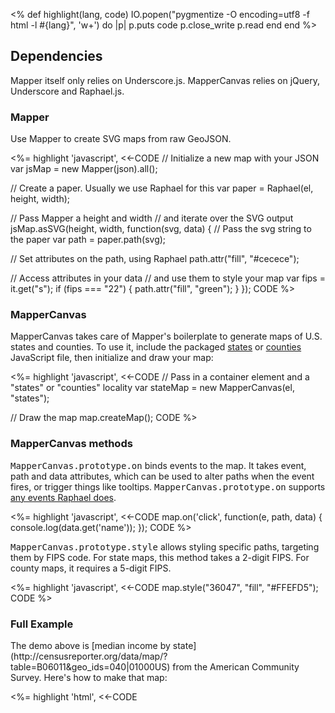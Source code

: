 <%
  def highlight(lang, code)
    IO.popen("pygmentize -O encoding=utf8 -f html -l #{lang}", 'w+') do |p|
      p.puts code
      p.close_write
      p.read
    end
  end
%>

## Dependencies

Mapper itself only relies on Underscore.js. MapperCanvas relies on jQuery, Underscore and Raphael.js.

### Mapper

Use Mapper to create SVG maps from raw GeoJSON.

<%= highlight 'javascript', <<-CODE
// Initialize a new map with your JSON
var jsMap = new Mapper(json).all();

// Create a paper. Usually we use Raphael for this
var paper = Raphael(el, height, width);

// Pass Mapper a height and width
// and iterate over the SVG output
jsMap.asSVG(height, width, function(svg, data) {
  // Pass the svg string to the paper
  var path = paper.path(svg);

  // Set attributes on the path, using Raphael
  path.attr("fill", "#cecece");

  // Access attributes in your data
  // and use them to style your map
  var fips = it.get("s");
  if (fips === "22") {
    path.attr("fill", "green");
  }
});
CODE
%>

### MapperCanvas

MapperCanvas takes care of Mapper's boilerplate to generate maps of U.S. states and counties. To use it, include the packaged <a href="https://github.com/propublica/mapper/blob/master/public/javascripts/states/states_packaged.js">states</a> or <a href="https://github.com/propublica/mapper/blob/master/public/javascripts/counties/counties_packaged.js">counties</a> JavaScript file, then initialize and draw your map:

<%= highlight 'javascript', <<-CODE
// Pass in a container element and a "states" or "counties" locality
var stateMap = new MapperCanvas(el, "states");

// Draw the map
map.createMap();
CODE
%>

### MapperCanvas methods

<tt>MapperCanvas.prototype.on</tt> binds events to the map. It takes event, path and data attributes, which can be used to alter paths when the event fires, or trigger things like tooltips. <tt>MapperCanvas.prototype.on</tt> supports <a href="http://raphaeljs.com/reference.html">any events Raphael does</a>.

<%= highlight 'javascript', <<-CODE
map.on('click', function(e, path, data) {
    console.log(data.get('name'));
});
CODE
%>

<tt>MapperCanvas.prototype.style</tt> allows styling specific paths, targeting them by FIPS code. For state maps, this method takes a 2-digit FIPS. For county maps, it requires a 5-digit FIPS.

<%= highlight 'javascript', <<-CODE
map.style("36047", "fill", "#FFEFD5");
CODE
%>

### Full Example

<div id="full_example"></div>
The demo above is [median income by state](http://censusreporter.org/data/map/?table=B06011&geo_ids=040|01000US) from the American Community Survey. Here's how to make that map:

<%= highlight 'html', <<-CODE
<!doctype html>
<html>
  <style>
    #mappercanvas_container {
      position:relative;
      height:570px;
      margin-top:60px;
    }
    #mappercanvas_tooltip {
      position:absolute;
      background:rgba(222, 222, 222, 0.95);
      z-index:999999;
      font-family: Helvetica, Arial, sans-serif;
      font-weight:bold;
      font-size:12px;
      padding:5px;
      border-radius:2px;
      box-shadow:0 0 5px #444;
    }
    #mappercanvas_tooltip h2 {
      margin:0;
      padding:0;
      font-size:14px;
    }
    .tooltip_sub {
      font-size:12px;
      font-weight:normal;
      display:inline-block;
      line-height:14px;
    }
    /* these elements are created by MapperCanvas */
    /* But you need to bring your own CSS */
    #mappercanvas_continental {
      position:absolute;
      top:10px;
      width: 900px;
    }
    #mappercanvas_alaska {
      position:absolute;
      top: 400px;
      left: -40px;
    }
    #mappercanvas_hawaii {
      position:absolute;
      top:460px;
      left:220px;
    }
  </style>
  <!-- Bring your own copy of jQuery/Underscore/Raphael here -->

  <!-- Load the states package -->
  <script src="public/javascripts/states/states_packaged.js"></script>

  <!-- Load Mapper and MapperCanvas -->
  <script src="public/javascripts/mapper.js"></script>
  <script src="public/javascripts/mapper_canvas.js"></script>
  
  <!-- Create a tooltip container -->
  <script type="text/jst" id="mappercanvas_tooltip_tmpl">
    <h2>{{= n }}</h2>
    <span class="tooltip_sub">
      Median income<br>
      ${{= med_income }}
      <span class='tooltip_moe'><br>± ${{= moe }}</span>
    </span>
  </script>

  <!-- Census median income data, via http://censusreporter.org/data/map/?table=B06011&geo_ids=040|01000US -->
  <script>
    var census = {"01":["Alabama",21830,266],"02":["Alaska",29932,1140],"04":["Arizona",25307,247],"05":["Arkansas",21529,201],"06":["California",25971,104],"08":["Colorado",29237,430],"09":["Connecticut",31920,247],"10":["Delaware",28405,921],"11":["District of Columbia",38014,1708],"12":["Florida",23387,172],"13":["Georgia",24682,253],"15":["Hawaii",29786,621],"16":["Idaho",22166,317],"17":["Illinois",27301,120],"18":["Indiana",24801,269],"19":["Iowa",26717,254],"20":["Kansas",26299,284],"21":["Kentucky",21871,186],"22":["Louisiana",22416,215],"23":["Maine",24367,496],"24":["Maryland",34564,457],"25":["Massachusetts",31016,231],"26":["Michigan",23938,206],"27":["Minnesota",30094,193],"28":["Mississippi",20206,292],"29":["Missouri",23933,251],"30":["Montana",23536,553],"31":["Nebraska",26450,308],"32":["Nevada",26328,314],"33":["New Hampshire",30651,420],"34":["New Jersey",32158,208],"35":["New Mexico",22775,364],"36":["New York",28449,247],"37":["North Carolina",23946,258],"38":["North Dakota",29326,721],"39":["Ohio",24778,170],"40":["Oklahoma",23460,298],"41":["Oregon",24445,303],"42":["Pennsylvania",25874,144],"44":["Rhode Island",26840,524],"45":["South Carolina",22451,260],"46":["South Dakota",25866,439],"47":["Tennessee",22570,265],"48":["Texas",25227,122],"49":["Utah",25043,402],"50":["Vermont",26323,492],"51":["Virginia",30322,193],"53":["Washington",29109,337],"54":["West Virginia",21494,268],"55":["Wisconsin",26668,179],"56":["Wyoming",26778,725]};
  </script>

  <body>
    <div id="mappercanvas_container"></div>
    <script>
      $(function() {
        // Initialize the map
        var map = new MapperCanvas("#mappercanvas_container", "states");
        
        // Set up the tooltip template
        var tmpl = _.template($("#mappercanvas_tooltip_tmpl").html());

        // Add tooltips, and cache the existing style
        // to put it back in place on mouseout
        map.on('mouseover', function(e, path, data) {
          data.existingStyle = (data.existingStyle || {});
          data.existingStyle["fill"]        = path.attr("fill");
          data.existingStyle["strokeWidth"] = path.attr("stroke-width");
          path.attr("fill", "#999").attr("stroke-width", 1);
          $("#mappercanvas_tooltip").html(tmpl({
            n          : data.get('n'), 
            med_income : commaDelimit(census[data.fips][1]), 
            moe        : census[data.fips][2]
          })).css("left", e.pageX + 20).css("top", e.pageY + 20).show();
        });

        map.on('mouseout', function(e, path, data) {
          $("#mappercanvas_tooltip").hide();
          _(data.existingStyle).each(function(v, k) {
            path.attr(k, v);
          });
        });

        // Census data convenience functions
        var incomeColor = function(income) {
          if (income < 23768) return "rgb(217, 236, 232)";
          if (income < 27329) return "rgb(161, 207, 198)";
          if (income < 30891) return "rgb(104, 179, 163)";
          if (income < 34452) return "rgb(66, 132, 118)";
          return "rgb(38, 75, 68)";
        };

        var commaDelimit = function(a){
          return _.isNumber(a) ? a.toString().replace(/(\d)(?=(\d\d\d)+(?!\d))/g,"$1,") : "";
        };

        // Color states by income level
        _(census).each(function(ary, fips) {
          map.style(fips, "fill", incomeColor(ary[1]));
        })

        // Draw the map
        map.createMap();
      });
    </script>

    <div id="mappercanvas_tooltip"></div>
  </body>
</html>
CODE
%>

## License

Copyright (c) 2014, ProPublica

Permission is hereby granted, free of charge, to any person obtaining a copy
of this software and associated documentation files (the "Software"), to deal
in the Software without restriction, including without limitation the rights
to use, copy, modify, merge, publish, distribute, sublicense, and/or sell
copies of the Software, and to permit persons to whom the Software is furnished
to do so, subject to the following conditions:

The above copyright notice and this permission notice shall be included in all
copies or substantial portions of the Software.

THE SOFTWARE IS PROVIDED "AS IS", WITHOUT WARRANTY OF ANY KIND, EXPRESS OR
IMPLIED, INCLUDING BUT NOT LIMITED TO THE WARRANTIES OF MERCHANTABILITY,
FITNESS FOR A PARTICULAR PURPOSE AND NONINFRINGEMENT. IN NO EVENT SHALL THE
AUTHORS OR COPYRIGHT HOLDERS BE LIABLE FOR ANY CLAIM, DAMAGES OR OTHER
LIABILITY, WHETHER IN AN ACTION OF CONTRACT, TORT OR OTHERWISE, ARISING
FROM, OUT OF OR IN CONNECTION WITH THE SOFTWARE OR THE USE OR OTHER DEALINGS
IN THE SOFTWARE.

_Mapper is a project of ProPublica._
